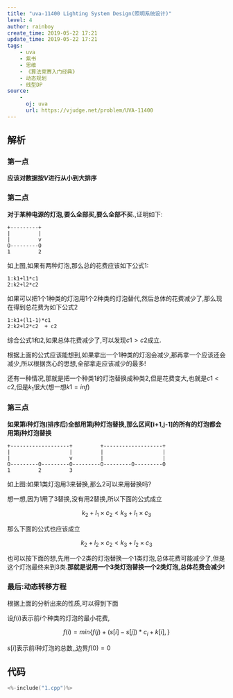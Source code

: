 ```yaml
---
title: "uva-11400 Lighting System Design(照明系统设计)"
level: 4
author: rainboy
create_time: 2019-05-22 17:21
update_time: 2019-05-22 17:21
tags:
    - uva
    - 紫书
    - 思维
    - 《算法竞赛入门经典》
    - 动态规划
    - 线型DP
source:
    - 
      oj: uva
      url: https://vjudge.net/problem/UVA-11400
---
```


## 解析



### 第一点

**应该对数据按$V$进行从小到大排序**

### 第二点

**对于某种电源的灯泡,要么全部买,要么全部不买.**,证明如下:

```plaintext
+---------+
|         |
|         v
O---------O
1         2
```

如上图,如果有两种灯泡,那么总的花费应该如下公式$1$:
```plaintext
1:k1+l1*c1
2:k2+l2*c2
```

如果可以把$1$个$1$种类的灯泡用$1$个$2$种类的灯泡替代,然后总体的花费减少了,那么现在得到总花费为如下公式$2$

```plaintext
1:k1+(l1-1)*c1
2:k2+l2*c2  + c2
```

综合公式$1$和$2$,如果总体花费减少了,可以发现$c1 > c2$成立.

根据上面的公式应该能想到,如果拿出一个1种类的灯泡会减少,那再拿一个应该还会减少,所以根据贪心的思想,全部拿走应该减少的最多!

还有一种情况,那就是把一个种类1的灯泡替换成种类2,但是花费变大,也就是$c1 < c2$,但是$k_1$很大(想一想$k1=inf$)

### 第三点

**如果第i种灯泡(排序后)全部用第j种灯泡替换,那么区间[i+1,j-1]的所有的灯泡都会用第j种灯泡替换**

```plaintext
+-------------------+         +-------------------+
|                   |         |                   |
|                   v         |                   |
O---------O---------O---------O---------O---------O
1         2         3
```

如上图:如果1类灯泡用3来替换,那么2可以来用替换吗?

想一想,因为1用了3替换,没有用2替换,所以下面的公式成立

$$
k_2+l_1 \times c_2 < k_3+l_1 \times c_3
$$

那么下面的公式也应该成立

$$
k_2+l_2 \times c_2 < k_3+l_2 \times c_3
$$

也可以按下面的想,先用一个2类的灯泡替换一个1类灯泡,总体花费可能减少了,但是这个灯泡最终来到3类.**那就是说用一个3类灯泡替换一个2类灯泡,总体花费会减少!**

### 最后:动态转移方程
根据上面的分析出来的性质,可以得到下面

设$f(i)$表示前$i$个种类的灯泡的最小花费,

$$
f(i) = min\{ f(j) + (s[i]-s[j])*c_i+k[i],\}
$$

$s[i]$表示前$i$种灯泡的总数,,边界$f(0) = 0$



## 代码

```c
<%-include("1.cpp")%>
```

